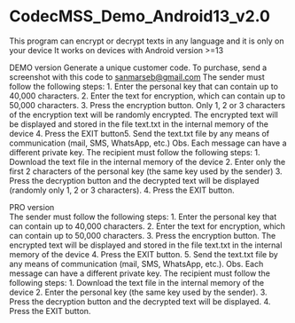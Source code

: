 # CodecMSS_Demo_Android13_v2.0
This program can encrypt or decrypt texts in any language and it is only on your device 
It works on devices with Android version >=13

​DEMO version
​Generate a unique customer code.
​To purchase, send a screenshot with this code to sanmarseb@gmail.com
​The sender must follow the following steps:
​1. Enter the personal key that can contain up to 40,000 characters.
​2. Enter the text for encryption, which can contain up to 50,000 characters.
​3. Press the encryption button. Only 1, 2 or 3 characters of the encryption text will be randomly encrypted. The encrypted text will be displayed and stored in the file text.txt in the internal memory of the device
​4. Press the EXIT button
​5. Send the text.txt file by any means of communication (mail, SMS, WhatsApp, etc.)
​Obs.   Each message can have a different private key.
​The recipient must follow the following steps:
​1. Download the text file in the internal memory of the device
​2. Enter only the first 2 characters of the personal key (the same key used by the sender)
​3. Press the decryption button and the decrypted text will be displayed (randomly only 1, 2 or 3 characters).
​4. Press the EXIT button.

​PRO version  
​The sender must follow the following steps: 
​1. Enter the personal key that can contain up to 40,000 characters.
​2. Enter the text for encryption, which can contain up to 50,000 characters.
​3. Press the encryption button. The encrypted text will be displayed and stored in the file text.txt in the internal memory of the device
​4. Press the EXIT button.
​5. Send the text.txt file by any means of communication (mail, SMS, WhatsApp, etc.).
​Obs.   Each message can have a different private key.
​The recipient must follow the following steps:
​1. Download the text file in the internal memory of the device
​2. Enter the personal key (the same key used by the sender).
​3. Press the decryption button and the decrypted text will be displayed.
​4. Press the EXIT button.
